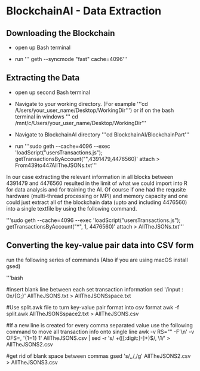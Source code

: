 # BlockchainAI - Data Extraction


Downloading the Blockchain
--------------------------

* open up Bash terminal

* run ''' geth --syncmode "fast" cache=4096'''

Extracting the Data
-------------------

* open up second Bash terminal

* Navigate to your working directory. (For example '''cd /Users/your_user_name/Desktop/WorkingDir''')
  or if on the bash terminal in windows ''' cd /mnt/c/Users/your_user_name/Desktop/WorkingDir'''

* Navigate to BlockchainAI directory '''cd BlockchainAI/BlockchainPart'''

* run '''sudo geth --cache=4096 --exec 'loadScript("usersTransactions.js"); getTransactionsByAccount("",4391479,4476560)' attach > From439to447AllTheJSONs.txt'''

In our case extracting the relevant information in all blocks between 4391479 and 4476560 resulted in the limit of what we could import into R for data analysis and for training the AI. Of course if one had the requsite hardware (multi-thread processing or MPI) and memory capacity and one could just extract all of the blockchain data (upto and including 4476560) into a single textfile by using the following command.

'''sudo geth --cache=4096 --exec 'loadScript("usersTransactions.js"); getTransactionsByAccount("*", 1, 4476560)' attach > AllTheJSONs.txt''' 


Converting the key-value pair data into CSV form
-------------------------------------------------

run the following series of commands (Also if you are using macOS install gsed)

'''bash

#insert blank line between each set transaction information
sed '/input           : 0x/{G;}' AllTheJSONS.txt > AllTheJSONSspace.txt

#Use split.awk file to turn key-value pair format into csv format
awk -f split.awk AllTheJSONSspace2.txt > AllTheJSONS.csv

#If a new line is created for every comma separated value use the following command to move all transaction info onto single line
awk -v RS="" -F'\n' -v OFS=, '{$1=$1} 1' AllTheJSONS.csv | sed -r 's/ +([[:digit:]-]+)$/, \1/' > AllTheJSONS2.csv

#get rid of blank space between commas
gsed 's/,,/,/g' AllTheJSONS2.csv > AllTheJSONS3.csv


